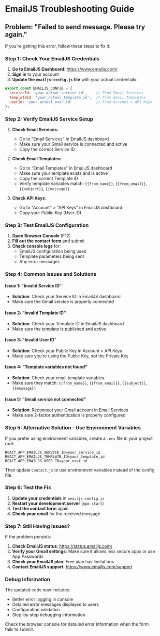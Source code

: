 # EmailJS Troubleshooting Guide

## Problem: "Failed to send message. Please try again."

If you're getting this error, follow these steps to fix it:

### Step 1: Check Your EmailJS Credentials

1. **Go to EmailJS Dashboard**: https://www.emailjs.com/
2. **Sign in** to your account
3. **Update the `emailjs-config.js` file** with your actual credentials:

```javascript
export const EMAILJS_CONFIG = {
  serviceId: 'your_actual_service_id',    // From Email Services
  templateId: 'your_actual_template_id',  // From Email Templates
  userId: 'your_actual_user_id'           // From Account > API Keys
};
```

### Step 2: Verify EmailJS Service Setup

1. **Check Email Services**:
   - Go to "Email Services" in EmailJS dashboard
   - Make sure your Gmail service is connected and active
   - Copy the correct Service ID

2. **Check Email Templates**:
   - Go to "Email Templates" in EmailJS dashboard
   - Make sure your template exists and is active
   - Copy the correct Template ID
   - Verify template variables match: `{{from_name}}`, `{{from_email}}`, `{{subject}}`, `{{message}}`

3. **Check API Keys**:
   - Go to "Account" > "API Keys" in EmailJS dashboard
   - Copy your Public Key (User ID)

### Step 3: Test EmailJS Configuration

1. **Open Browser Console** (F12)
2. **Fill out the contact form** and submit
3. **Check console logs** for:
   - EmailJS configuration being used
   - Template parameters being sent
   - Any error messages

### Step 4: Common Issues and Solutions

#### Issue 1: "Invalid Service ID"
- **Solution**: Check your Service ID in EmailJS dashboard
- Make sure the Gmail service is properly connected

#### Issue 2: "Invalid Template ID"
- **Solution**: Check your Template ID in EmailJS dashboard
- Make sure the template is published and active

#### Issue 3: "Invalid User ID"
- **Solution**: Check your Public Key in Account > API Keys
- Make sure you're using the Public Key, not the Private Key

#### Issue 4: "Template variables not found"
- **Solution**: Check your email template variables
- Make sure they match: `{{from_name}}`, `{{from_email}}`, `{{subject}}`, `{{message}}`

#### Issue 5: "Gmail service not connected"
- **Solution**: Reconnect your Gmail account in Email Services
- Make sure 2-factor authentication is properly configured

### Step 5: Alternative Solution - Use Environment Variables

If you prefer using environment variables, create a `.env` file in your project root:

```env
REACT_APP_EMAILJS_SERVICE_ID=your_service_id
REACT_APP_EMAILJS_TEMPLATE_ID=your_template_id
REACT_APP_EMAILJS_USER_ID=your_user_id
```

Then update `Contact.js` to use environment variables instead of the config file.

### Step 6: Test the Fix

1. **Update your credentials** in `emailjs-config.js`
2. **Restart your development server** (`npm start`)
3. **Test the contact form** again
4. **Check your email** for the received message

### Step 7: Still Having Issues?

If the problem persists:

1. **Check EmailJS status**: https://status.emailjs.com/
2. **Verify your Gmail settings**: Make sure it allows less secure apps or use App Passwords
3. **Check your EmailJS plan**: Free plan has limitations
4. **Contact EmailJS support**: https://www.emailjs.com/support

### Debug Information

The updated code now includes:
- Better error logging in console
- Detailed error messages displayed to users
- Configuration validation
- Step-by-step debugging information

Check the browser console for detailed error information when the form fails to submit.

